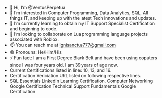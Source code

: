- 👋 Hi, I’m @VentusPerpetua
- 👀 I’m interested in Computer Programming, Data Analytics, SQL, All things IT, and keeping up with the latest Tech innovations and updates.
- 🌱 I’m currently learning to obtain my IT Support Specialist Certification and beginning to code.
- 💞️ I’m looking to collaborate on Lua programming language projects associated with Roblox.
- 📫 You can reach me at Ignisanctus777@gmail.com
- 😄 Pronouns: He/Him/His
- ⚡ Fun fact: I am a First Degree Black Belt and have been using coputers since I was four years old. I am 39 years of age now.
- Current Certifications listed in lines 10, 13, and 16.
- Certification Vericiation URL listed on following respective lines.
- SQL Essentials LinkedIn Learning Certification.
[
](https://www.linkedin.com/learning/certificates/5dadf830d081e4bb1a058d036d650405ce5fcdda121fe9fa418c6c5b57edd527)
Computer Networking Google Certification
[
](https://coursera.org/verify/WFKZ9CGXPBXX)
Technical Support Fundamentals Google Certification
[
](https://coursera.org/verify/PXA7TWSSR8CJ)<!---
VentusPerpetua/VentusPerpetua is a ✨ special ✨ repository because its `README.md` (this file) appears on your GitHub profile.
You can click the Preview link to take a look at your changes.
--->

